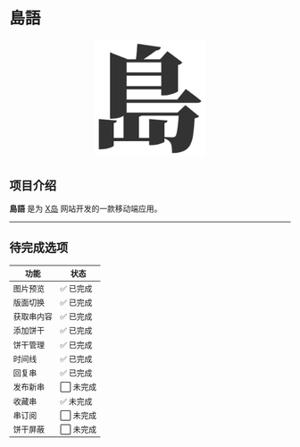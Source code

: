 # 島語  

<div align="center">
  <img src="https://github.com/dech53/dao_yu/blob/main/app/src/main/res/drawable/ic_forward.png" width="200" alt="应用图标">
</div>

## 项目介绍  
**島語** 是为 [X岛](https://www.nmbxd1.com/Forum) 网站开发的一款移动端应用。    

---

## 待完成选项  

| 功能       | 状态     |
| ---------- | -------- |
| 图片预览   | ✅ 已完成 |
| 版面切换   | ✅ 已完成 |
| 获取串内容 | ✅ 已完成 |
| 添加饼干   | ✅ 已完成 |
| 饼干管理   | ✅ 已完成 |
| 时间线     | ✅ 已完成 |
| 回复串     | ✅ 已完成 |
| 发布新串   | ⬜ 未完成 |
| 收藏串     | ✅ 未完成 |
| 串订阅     | ⬜ 未完成 |
| 饼干屏蔽   | ⬜ 未完成 |
